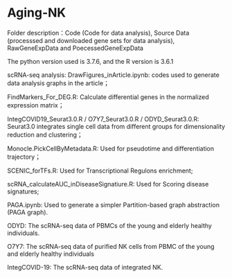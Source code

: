 # Aging-NK

Folder description：Code (Code for data analysis), Source Data (processsed and downloaded gene sets for data analysis), RawGeneExpData and PoecessedGeneExpData

The python version used is 3.7.6, and the R version is 3.6.1

scRNA-seq analysis:
DrawFigures_inArticle.ipynb: codes used to generate data analysis graphs in the article；

FindMarkers_For_DEG.R: Calculate differential genes in the normalized expression matrix；

IntegCOVID19_Seurat3.0.R / O7Y7_Seurat3.0.R / ODYD_Seurat3.0.R: Seurat3.0 integrates single cell data from different groups for dimensionality reduction and clustering；

Monocle.PickCellByMetadata.R: Used for pseudotime and differentiation trajectory；

SCENIC_forTFs.R: Used for Transcriptional Regulons enrichment;

scRNA_calculateAUC_inDiseaseSignatiure.R: Used for Scoring disease signatures;

PAGA.ipynb: Used to generate a simpler Partition-based graph abstraction (PAGA graph).

ODYD: The scRNA-seq data of PBMCs of the young and elderly healthy individuals.

O7Y7: The scRNA-seq data of purified NK cells from PBMC of the young and elderly healthy individuals

IntegCOVID-19:  The scRNA-seq data of integrated NK.

